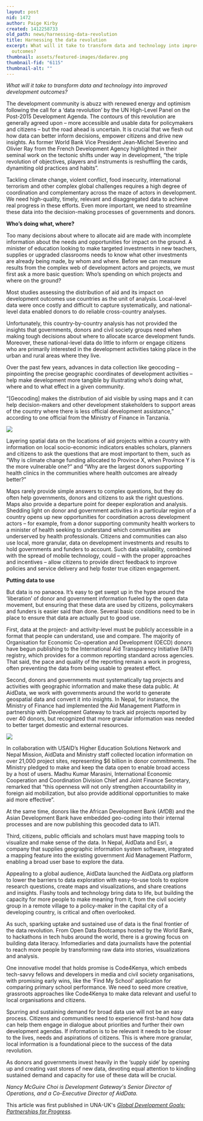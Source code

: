 ```yaml
---
layout: post
nid: 1472
author: Paige Kirby
created: 1412258733
old_path: news/harnessing-data-revolution
title: Harnessing the data revolution
excerpt: What will it take to transform data and technology into improved development
  outcomes?
thumbnail: assets/featured-images/dadarev.png
thumbnail-fid: "6115"
thumbnail-alt: ""
---
```


*What will it take to transform data and technology into improved development outcomes?*

The development community is abuzz with renewed energy and optimism following the call for a ‘data revolution’ by the UN High-Level Panel on the Post-2015 Development Agenda. The contours of this revolution are generally agreed upon – more accessible and usable data for policymakers and citizens – but the road ahead is uncertain. It is crucial that we flesh out how data can better inform decisions, empower citizens and drive new insights. As former World Bank Vice President Jean-Michel Severino and Olivier Ray from the French Development Agency highlighted in their seminal work on the tectonic shifts under way in development, “the triple revolution of objectives, players and instruments is reshuffling the cards, dynamiting old practices and habits”.

Tackling climate change, violent conflict, food insecurity, international terrorism and other complex global challenges requires a high degree of coordination and complementary across the maze of actors in development. We need high-quality, timely, relevant and disaggregated data to achieve real progress in these efforts. Even more important, we need to streamline these data into the decision-making processes of governments and donors.

**Who’s doing what, where?**

Too many decisions about where to allocate aid are made with incomplete information about the needs and opportunities for impact on the ground. A minister of education looking to make targeted investments in new teachers, supplies or upgraded classrooms needs to know what other investments are already being made, by whom and where. Before we can measure results from the complex web of development actors and projects, we must first ask a more basic question: Who’s spending on which projects and where on the ground?

Most studies assessing the distribution of aid and its impact on development outcomes use countries as the unit of analysis. Local-level data were once costly and difficult to capture systematically, and national-level data enabled donors to do reliable cross-country analyses.

Unfortunately, this country-by-country analysis has not provided the insights that governments, donors and civil society groups need when making tough decisions about where to allocate scarce development funds. Moreover, these national-level data do little to inform or engage citizens who are primarily interested in the development activities taking place in the urban and rural areas where they live.

Over the past few years, advances in data collection like geocoding – pinpointing the precise geographic coordinates of development activities – help make development more tangible by illustrating who’s doing what, where and to what effect in a given community.

“[Geocoding] makes the distribution of aid visible by using maps and it can help decision-makers and other development stakeholders to support areas of the country where there is less official development assistance,” according to one official from the Ministry of Finance in Tanzania.

![](/assets/inline-images/dadarev.png)

Layering spatial data on the locations of aid projects within a country with information on local socio-economic indicators enables scholars, planners and citizens to ask the questions that are most important to them, such as “Why is climate change funding allocated to Province X, when Province Y is the more vulnerable one?” and “Why are the largest donors supporting health clinics in the communities where health outcomes are already better?”

Maps rarely provide simple answers to complex questions, but they do often help governments, donors and citizens to ask the right questions. Maps also provide a departure point for deeper exploration and analysis. Shedding light on donor and government activities in a particular region of a country opens up new opportunities for coordination across development actors – for example, from a donor supporting community health workers to a minister of health seeking to understand which communities are underserved by health professionals. Citizens and communities can also use local, more granular, data on development investments and results to hold governments and funders to account. Such data vailability, combined with the spread of mobile technology, could – with the proper approaches and incentives – allow citizens to provide direct feedback to improve policies and service delivery and help foster true citizen engagement.

**Putting data to use**

But data is no panacea. It’s easy to get swept up in the hype around the ‘liberation’ of donor and government information fueled by the open data movement, but ensuring that these data are used by citizens, policymakers and funders is easier said than done. Several basic conditions need to be in place to ensure that data are actually put to good use.

First, data at the project- and activity-level must be publicly accessible in a format that people can understand, use and compare. The majority of Organisation for Economic Co-operation and Development (OECD) donors have begun publishing to the International Aid Transparency Initiative (IATI) registry, which provides for a common reporting standard across agencies. That said, the pace and quality of the reporting remain a work in progress, often preventing the data from being usable to greatest effect.

Second, donors and governments must systematically tag projects and activities with geographic information and make these data public. At AidData, we work with governments around the world to generate geospatial data and convert it into insights. In Nepal, for instance, the Ministry of Finance had implemented the Aid Management Platform in partnership with Development Gateway to track aid projects reported by over 40 donors, but recognized that more granular information was needed to better target domestic and external resources.

![](/assets/inline-images/dadarev_0.png)

In collaboration with USAID’s Higher Education Solutions Network and Nepal Mission, AidData and Ministry staff collected location information on over 21,000 project sites, representing $6 billion in donor commitments. The Ministry pledged to make and keep the data open to enable broad access by a host of users. Madhu Kumar Marasini, International Economic Cooperation and Coordination Division Chief and Joint Finance Secretary, remarked that “this openness will not only strengthen accountability in foreign aid mobilization, but also provide additional opportunities to make aid more effective”.

At the same time, donors like the African Development Bank (AfDB) and the Asian Development Bank have embedded geo-coding into their internal processes and are now publishing this geocoded data to IATI.

Third, citizens, public officials and scholars must have mapping tools to visualize and make sense of the data. In Nepal, AidData and Esri, a company that supplies geographic information system software, integrated a mapping feature into the existing government Aid Management Platform, enabling a broad user base to explore the data.

Appealing to a global audience, AidData launched the AidData.org platform to lower the barriers to data exploration with easy-to-use tools to explore research questions, create maps and visualizations, and share creations and insights. Flashy tools and technology bring data to life, but building the capacity for more people to make meaning from it, from the civil society group in a remote village to a policy-maker in the capital city of a developing country, is critical and often overlooked.

As such, sparking uptake and sustained use of data is the final frontier of the data revolution. From Open Data Bootcamps hosted by the World Bank, to hackathons in tech hubs around the world, there is a growing focus on building data literacy. Infomediaries and data journalists have the potential to reach more people by transforming raw data into stories, visualizations and analysis.

One innovative model that holds promise is Code4Kenya, which embeds tech-savvy fellows and developers in media and civil society organisations, with promising early wins, like the ‘Find My School’ application for comparing primary school performance. We need to seed more creative, grassroots approaches like Code4Kenya to make data relevant and useful to local organisations and citizens.

Spurring and sustaining demand for broad data use will not be an easy process. Citizens and communities need to experience first-hand how data can help them engage in dialogue about priorities and further their own development agendas. If information is to be relevant it needs to be closer to the lives, needs and aspirations of citizens. This is where more granular, local information is a foundational piece to the success of the data revolution.

As donors and governments invest heavily in the ‘supply side’ by opening up and creating vast stores of new data, devoting equal attention to kindling sustained demand and capacity for use of these data will be crucial.

*Nancy McGuire Choi is Development Gateway's Senior Director of Operations, and a Co-Executive Director of AidData.*

This article was first published in UNA-UK's *[Global Development Goals: Partnerships for Progress](http://www.una.org.uk/gdgs).*

